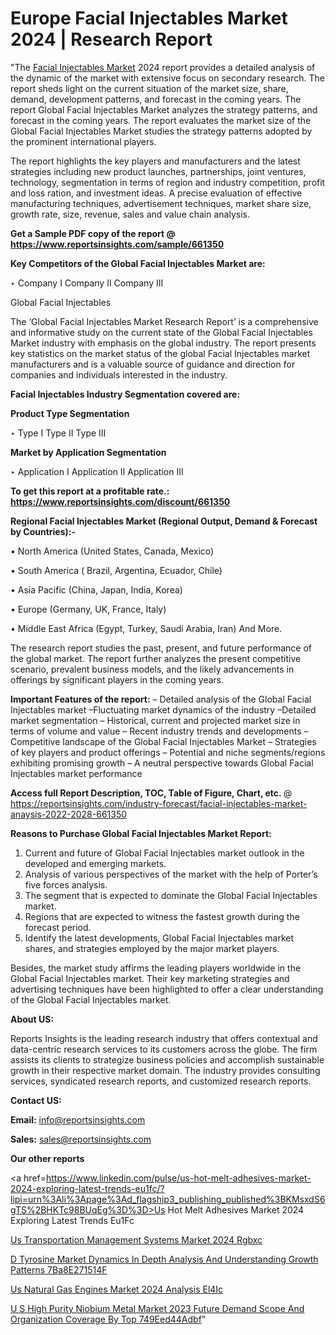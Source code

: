 # Europe Facial Injectables Market 2024 | Research Report

"The <a href=https://www.reportsinsights.com/sample/661350>Facial Injectables Market</a> 2024 report provides a detailed analysis of the dynamic of the market with extensive focus on secondary research. The report sheds light on the current situation of the market size, share, demand, development patterns, and forecast in the coming years. The report Global Facial Injectables Market analyzes the strategy patterns, and forecast in the coming years. The report evaluates the market size of the Global Facial Injectables Market studies the strategy patterns adopted by the prominent international players.

The report highlights the key players and manufacturers and the latest strategies including new product launches, partnerships, joint ventures, technology, segmentation in terms of region and industry competition, profit and loss ration, and investment ideas. A precise evaluation of effective manufacturing techniques, advertisement techniques, market share size, growth rate, size, revenue, sales and value chain analysis.

<strong>Get a Sample PDF copy of the report @ <a href=https://www.reportsinsights.com/sample/661350 style=color:#0000ff;>https://www.reportsinsights.com/sample/661350</a></strong>

<strong>Key Competitors of the Global Facial Injectables Market are:</strong>

‣ Company I
Company II
Company III

Global Facial Injectables

The ‘Global Facial Injectables Market Research Report’ is a comprehensive and informative study on the current state of the Global Facial Injectables Market industry with emphasis on the global industry. The report presents key statistics on the market status of the global Facial Injectables market manufacturers and is a valuable source of guidance and direction for companies and individuals interested in the industry.

<strong>Facial Injectables Industry Segmentation covered are:</strong>

<strong>Product Type Segmentation</strong>

‣ Type I
Type II
Type III

<strong>Market by Application Segmentation</strong>

‣ Application I
Application II 
Application III

<strong>To get this report at a profitable rate.: <a href=https://www.reportsinsights.com/discount/661350 style=color:#0000ff;>https://www.reportsinsights.com/discount/661350</a></strong>

<strong>Regional Facial Injectables Market (Regional Output, Demand &amp; Forecast by Countries):-</strong>

• North America (United States, Canada, Mexico)

• South America ( Brazil, Argentina, Ecuador, Chile)

• Asia Pacific (China, Japan, India, Korea)

• Europe (Germany, UK, France, Italy)

• Middle East Africa (Egypt, Turkey, Saudi Arabia, Iran) And More.

The research report studies the past, present, and future performance of the global market. The report further analyzes the present competitive scenario, prevalent business models, and the likely advancements in offerings by significant players in the coming years.

<strong>Important Features of the report:</strong>
– Detailed analysis of the Global Facial Injectables market
–Fluctuating market dynamics of the industry
–Detailed market segmentation
– Historical, current and projected market size in terms of volume and value
– Recent industry trends and developments
– Competitive landscape of the Global Facial Injectables Market
– Strategies of key players and product offerings
– Potential and niche segments/regions exhibiting promising growth
– A neutral perspective towards Global Facial Injectables market performance

<strong>Access full Report Description, TOC, Table of Figure, Chart, etc. </strong>@   <a href=https://reportsinsights.com/industry-forecast/facial-injectables-market-anaysis-2022-2028-661350 style=color:#0000ff;>https://reportsinsights.com/industry-forecast/facial-injectables-market-anaysis-2022-2028-661350</a>

<strong>Reasons to Purchase Global Facial Injectables Market Report:</strong>
1. Current and future of Global Facial Injectables market outlook in the developed and emerging markets.
2. Analysis of various perspectives of the market with the help of Porter’s five forces analysis.
3. The segment that is expected to dominate the Global Facial Injectables market.
4. Regions that are expected to witness the fastest growth during the forecast period.
5. Identify the latest developments, Global Facial Injectables market shares, and strategies employed by the major market players.

Besides, the market study affirms the leading players worldwide in the Global Facial Injectables market. Their key marketing strategies and advertising techniques have been highlighted to offer a clear understanding of the Global Facial Injectables market.

<strong><strong>About US</strong>:</strong>

Reports Insights is the leading research industry that offers contextual and data-centric research services to its customers across the globe. The firm assists its clients to strategize business policies and accomplish sustainable growth in their respective market domain. The industry provides consulting services, syndicated research reports, and customized research reports.

<strong>Contact US:</strong>

<p class=><b>Email:</b> <a href=mailto:info@reportsinsights.com>info@reportsinsights.com</a></p>
<p class=><b>Sales:</b> <a href=mailto:sales@reportsinsights.com>sales@reportsinsights.com</a></p>

<strong>Our other reports</strong>

<a href=https://www.linkedin.com/pulse/us-hot-melt-adhesives-market-2024-exploring-latest-trends-eu1fc/?lipi=urn%3Ali%3Apage%3Ad_flagship3_publishing_published%3BKMsxdS6gTS%2BHKTc98BUqEg%3D%3D>Us Hot Melt Adhesives Market 2024 Exploring Latest Trends Eu1Fc</a>

<a href=https://www.linkedin.com/pulse/us-transportation-management-systems-market-2024-rgbxc/>Us Transportation Management Systems Market 2024 Rgbxc</a>

<a href=https://medium.com/@gavdeakash979/d-tyrosine-market-dynamics-in-depth-analysis-and-understanding-growth-patterns-7ba8e271514f>D Tyrosine Market Dynamics In Depth Analysis And Understanding Growth Patterns 7Ba8E271514F</a>

<a href=https://www.linkedin.com/pulse/us-natural-gas-engines-market-2024-analysis-el4ic/>Us Natural Gas Engines Market 2024 Analysis El4Ic</a>

<a href=https://medium.com/@gavdeakash979/u-s-high-purity-niobium-metal-market-2023-future-demand-scope-and-organization-coverage-by-top-749eed44adbf>U S High Purity Niobium Metal Market 2023 Future Demand Scope And Organization Coverage By Top 749Eed44Adbf</a>"
